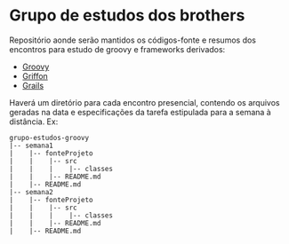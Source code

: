 Grupo de estudos dos brothers
====================

Repositório aonde serão mantidos os códigos-fonte e resumos dos encontros para estudo de groovy e frameworks derivados:
* [Groovy](http://groovy-lang.org/)
* [Griffon](http://new.griffon-framework.org/)
* [Grails](https://grails.org/)

Haverá um diretório para cada encontro presencial, contendo os arquivos geradas na data e especificações da tarefa estipulada para a semana à distância.
Ex:

    grupo-estudos-groovy
    |-- semana1
    |    |-- fonteProjeto 
    |    |    |-- src
    |    |    |    |-- classes
    |    |    |-- README.md
    |    |-- README.md
    |-- semana2
    |    |-- fonteProjeto 
    |    |    |-- src
    |    |    |    |-- classes
    |    |    |-- README.md
    |    |-- README.md
